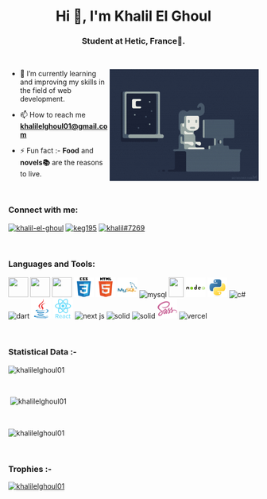 <h1 align="center">Hi 👋, I'm Khalil El Ghoul</h1>
<h3 align="center">Student at Hetic, France🌟.</h3>

<br>

<p><img align="right" style="width:300px;" src="https://raw.githubusercontent.com/khalilelghoul01/khalilelghoul01/main/images/dev.gif" alt="khalilelghoul01" /></p>

- 🌱 I’m currently learning and improving my skills in the field of web development.

- 📫 How to reach me **khalilelghoul01@gmail.com**

- ⚡ Fun fact :- **Food** and **novels📚** are the reasons to live.

<br>

<h3 align="left">Connect with me:</h3>
<p align="left">
  <a href="https://www.linkedin.com/in/khalil-el-ghoul/" target="blank"><img align="center"
      src="https://raw.githubusercontent.com/rahuldkjain/github-profile-readme-generator/master/src/images/icons/Social/linked-in-alt.svg"
      alt="khalil-el-ghoul" height="30" width="40" /></a> 
  <a href="https://instagram.com/keg195" target="blank"><img align="center"
      src="https://raw.githubusercontent.com/rahuldkjain/github-profile-readme-generator/master/src/images/icons/Social/instagram.svg"
      alt="keg195" height="30" width="40" /></a> 
  <a href="khalil#7269" target="blank"><img align="center"
      src="https://upload.wikimedia.org/wikipedia/fr/thumb/4/4f/Discord_Logo_sans_texte.svg/1818px-Discord_Logo_sans_texte.svg.png"
      alt="khalil#7269" height="40" width="40" /></a> 
</p>

<br>

<h3 align="left">Languages and Tools:</h3>
<p align="left"> 
<img src="https://upload.wikimedia.org/wikipedia/commons/thumb/4/4c/Typescript_logo_2020.svg/1024px-Typescript_logo_2020.svg.png" width="40" height="40" />


<img src="https://cdn.pixabay.com/photo/2015/04/23/17/41/javascript-736400_1280.png"  width="40" height="40" />

<img src="https://upload.wikimedia.org/wikipedia/commons/thumb/d/d5/Tailwind_CSS_Logo.svg/2048px-Tailwind_CSS_Logo.svg.png"  width="40" height="40" />
  <img src="https://raw.githubusercontent.com/devicons/devicon/master/icons/css3/css3-original-wordmark.svg" alt="css3" width="40" height="40" />
  <img src="https://raw.githubusercontent.com/devicons/devicon/master/icons/html5/html5-original-wordmark.svg" alt="html5" width="40" height="40" />

  <img src="https://raw.githubusercontent.com/devicons/devicon/master/icons/mysql/mysql-original-wordmark.svg" alt="mysql" width="40" height="40" />
  <img src="https://www.stackhero.io/assets/src/images/servicesLogos/openGraphVersions/mongodb.png?8aee1a38" alt="mysql" width="40" height="30" />


<img src="http://assets.stickpng.com/images/5847f40ecef1014c0b5e488a.png"  width="30" height="40" />

  <img src="https://raw.githubusercontent.com/devicons/devicon/master/icons/nodejs/nodejs-original-wordmark.svg" alt="nodejs" width="40" height="40" />

  <img src="https://raw.githubusercontent.com/devicons/devicon/master/icons/python/python-original.svg" alt="python" width="40" height="40" /> 
  <img src="https://blog.bracketshow.com/wp-content/uploads/2021/07/csharp.png" alt="c#" width="40" height="40" />
  <img src="https://upload.wikimedia.org/wikipedia/commons/thumb/7/7e/Dart-logo.png/768px-Dart-logo.png" alt="dart" width="40" height="40" />
  <img src="https://raw.githubusercontent.com/devicons/devicon/master/icons/java/java-original.svg" alt="java" width="40" height="40" />
  <img src="https://raw.githubusercontent.com/devicons/devicon/master/icons/react/react-original-wordmark.svg" alt="react" width="40" height="40" />
  <img src="https://seeklogo.com/images/N/next-js-logo-8FCFF51DD2-seeklogo.com.png" alt="next js" width="40" height="40" />
  <img src="https://www.saashub.com/images/app/service_logos/192/9an5asiegmnh/large.png?1633819212" alt="solid" width="40" height="40" />
  <img src="https://upload.wikimedia.org/wikipedia/commons/thumb/1/1b/Svelte_Logo.svg/1200px-Svelte_Logo.svg.png" alt="solid" width="40" height="40" />
  <img src="https://raw.githubusercontent.com/devicons/devicon/master/icons/sass/sass-original.svg" alt="sass" width="40" height="40" />
  <img src="https://camo.githubusercontent.com/add2c9721e333f0043ac938f3dadbc26a282776e01b95b308fcaba5afaf74ae3/68747470733a2f2f6173736574732e76657263656c2e636f6d2f696d6167652f75706c6f61642f76313538383830353835382f7265706f7369746f726965732f76657263656c2f6c6f676f2e706e67" alt="vercel" width="40" height="40" />
 </p>

<br>

<h3>Statistical Data :-</h3>
<p><img align="center"
    src="https://github-readme-stats.vercel.app/api/top-langs?username=khalilelghoul01&show_icons=true&locale=en&bg_color=0d1117&text_color=ffffff&layout=compact"
    alt="khalilelghoul01" 
    bg_color=#808080/></p>

<br>

<p>&nbsp;<img align="center" src="https://github-readme-stats.vercel.app/api?username=khalilelghoul01&show_icons=true&locale=en&bg_color=0d1117&text_color=ffffff&repo=convoychat"
    alt="khalilelghoul01" /></p>

<br>

<p><img align="center" src="https://github-readme-streak-stats.herokuapp.com/?user=khalilelghoul01&theme=dark&background=0d1117&date_format=M%20j%5B%2C%20Y%5D" alt="khalilelghoul01" /></p>

<br>
<h3>Trophies :-</h3>
<p align="left"> <a href="https://github.com/ryo-ma/github-profile-trophy"><img
      src="https://github-profile-trophy.vercel.app/?username=khalilelghoul01&bg_color=0d1117&text_color=ffffff" alt="khalilelghoul01" /></a> </p>


